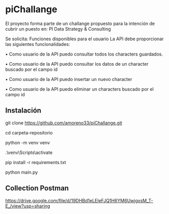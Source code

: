 # piChallange
El proyecto forma parte de un challange propuesto para la intención de cubrir un puesto en: PI Data Strategy & Consulting 

Se solicita:
Funciones disponibles para el usuario
La API debe proporcionar las siguientes funcionalidades:

• Como usuario de la API puedo consultar todos los characters guardados.

• Como usuario de la API puedo consultar los datos de un character buscado por el campo id

• Como usuario de la API puedo insertar un nuevo character

• Como usuario de la API puedo eliminar un characters buscado por el campo id

## Instalación

git clone https://github.com/amoreno33/piChallange.git

cd carpeta-repositorio

python -m venv venv

.\venv\Scripts\activate

pip install -r requirements.txt

python main.py

## Collection Postman

https://drive.google.com/file/d/19DHBd1eLEleFJQ1H6YM6UwjgxsM_T-E_/view?usp=sharing
